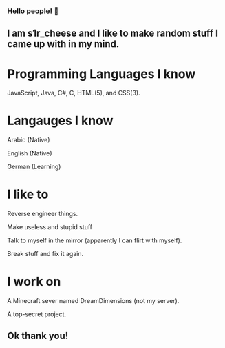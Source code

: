 ### Hello people! 👋
## I am s1r_cheese and I like to make random stuff I came up with in my mind.

# Programming Languages I know
JavaScript, Java, C#, C, HTML(5), and CSS(3).

# Langauges I know

Arabic (Native)

English (Native)

German (Learning)

# I like to

Reverse engineer things.

Make useless and stupid stuff

Talk to myself in the mirror (apparently I can flirt with myself).

Break stuff and fix it again.

# I work on

A Minecraft sever named DreamDimensions (not my server).

A top-secret project.
## Ok thank you!

<!--
**s1rcheese/s1rcheese** is a ✨ _special_ ✨ repository because its `README.md` (this file) appears on your GitHub profile.

Here are some ideas to get you started:

- 🔭 I’m currently working on ...
- 🌱 I’m currently learning ...
- 👯 I’m looking to collaborate on ...
- 🤔 I’m looking for help with ...
- 💬 Ask me about ...
- 📫 How to reach me: ...
- 😄 Pronouns: ...
- ⚡ Fun fact: ...
-->
